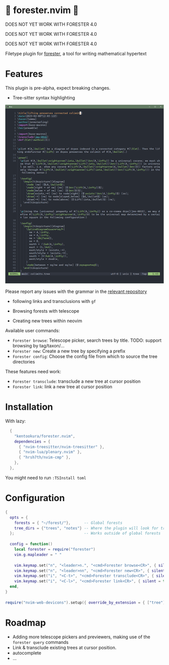 # 🌲 forester.nvim 🌲

DOES NOT YET WORK WITH FORESTER 4.0

DOES NOT YET WORK WITH FORESTER 4.0

DOES NOT YET WORK WITH FORESTER 4.0

Filetype plugin for [forester](https://sr.ht/~jonsterling/forester/), a tool
for writing mathematical hypertext

# Features

This plugin is pre-alpha, expect breaking changes.

- Tree-sitter syntax highlighting

![Screenshot showcasing the conceal feature](./doc/highlight.png)

  Please report any issues with the grammar in the [relevant repository](https://github.com/kentookura/tree-sitter-forester)

- following links and transclusions with `gf`

- Browsing forests with telescope

- Creating new trees within neovim

Available user commands:

- `Forester browse`: Telescope picker, search trees by title. TODO: support browsing by tag/taxon/...
- `Forester new`: Create a new tree by specifying a prefix
- `Forester config`: Choose the config file from which to source the tree directories

These features need work:

- `Forester transclude`: transclude a new tree at cursor position
- `Forester link`: link a new tree at cursor position

# Installation

With lazy:

```lua
  {
    "kentookura/forester.nvim",
    dependencies = {
      { "nvim-treesitter/nvim-treesitter" },
      { "nvim-lua/plenary.nvim" },
      { "hrsh7th/nvim-cmp" },
    },
  },
```

You might need to run `:TSInstall toml`

# Configuration

```lua
{
  opts = {
    forests = { "~/forest/"},      -- Global forests
    tree_dirs = {"trees", "notes"} -- Where the plugin will look for trees relative to the current directory. 
  };                               -- Works outside of global forests

  config = function()
    local forester = require("forester")
    vim.g.mapleader = " "

    vim.keymap.set("n", "<leader>n.", "<cmd>Forester browse<CR>", { silent = true })
    vim.keymap.set("n", "<leader>nn", "<cmd>Forester new<CR>", { silent = true })
    vim.keymap.set("i", "<C-t>", "<cmd>Forester transclude<CR>", { silent = true })
    vim.keymap.set("i", "<C-l>", "<cmd>Forester link<CR>", { silent = true })
  end,
}

require("nvim-web-devicons").setup({ override_by_extension = { ["tree"] = { icon = "🌲" } } })
```


# Roadmap

- Adding more telescope pickers and previewers, making use of the `forester query` commands
- Link & transclude existing trees at cursor position.
- autocomplete
- ...
